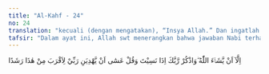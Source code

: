 ```yaml
---
title: "Al-Kahf - 24"
no: 24
translation: "kecuali (dengan mengatakan), “Insya Allah.” Dan ingatlah kepada Tuhanmu apabila engkau lupa dan katakanlah, “Mudah-mudahan Tuhanku akan memberiku petunjuk kepadaku agar aku yang lebih dekat (kebenarannya) daripada ini.”"
tafsir: "Dalam ayat ini, Allah swt menerangkan bahwa jawaban Nabi terhadap pertanyaan orang-orang musyrik Mekah hendaklah disertai dengan kata-kata \"insya Allah\" yang artinya \"jika Allah mengizinkan\". Sebab ada kemungkinan seseorang akan meninggal dunia sebelum hari besok itu datang dan barangkali ada suatu halangan, sehingga dia tidak dapat mengerjakan apa yang diucapkannya itu. Bilamana dia menyertainya dengan kata insya Allah, tentulah dia tidak dipandang pendusta dalam janjinya.\n\nSekiranya seseorang terlupa mengucapkan kata-kata insya Allah dalam janjinya, hendaklah dia mengucapkan kalimat itu sewaktu dia teringat kapan saja. Sebagai contoh pernah Rasul saw mengucapkan kata insya Allah setelah dia teringat. Sebagaimana diriwayatkan oleh Abu Dawud bahwa beliau mengucapkan, \"Demi Allah pasti akan memerangi Quraisy,\" kemudian beliau diam lalu berkata, \"Insya Allah ........\"\n\nAllah swt kemudian menyuruh Rasul-Nya supaya mengharapkan dengan sangat kepada-Nya supaya Allah memberikan petunjuk kepada beliau ke jalan yang lebih dekat kepada kebaikan dan lebih kuat untuk dijadikan alasan bagi kebenaran agama. Allah swt telah memenuhi harapan Nabi saw tersebut dengan menurunkan kisah nabi-nabi beserta umat mereka masing-masing pada segala zaman. Dari kisah nabi-nabi dan umatnya itu, umat Islam memperoleh pelajaran yang sangat berfaedah bagi kehidupan mereka dunia dan akhirat."
---
```


اِلَّآ اَنْ يَّشَاۤءَ اللّٰهُ ۖوَاذْكُرْ رَّبَّكَ اِذَا نَسِيْتَ وَقُلْ عَسٰٓى اَنْ يَّهْدِيَنِ رَبِّيْ لِاَقْرَبَ مِنْ هٰذَا رَشَدًا
